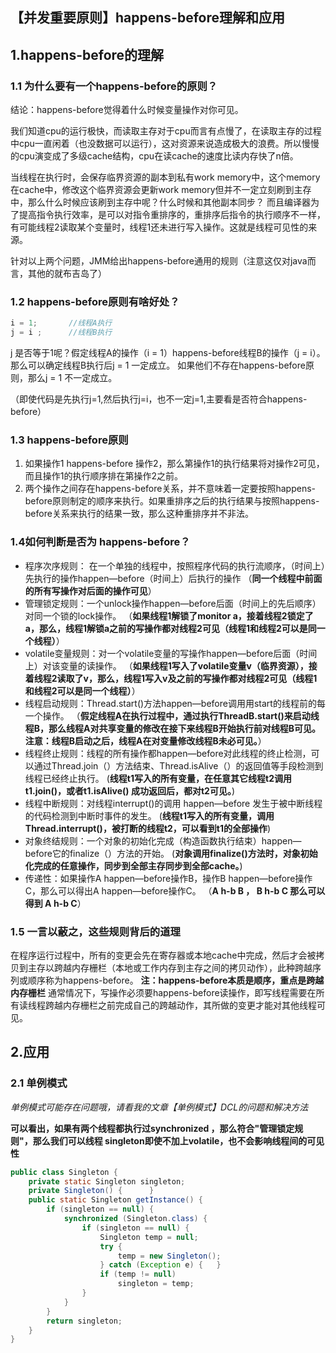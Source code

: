 ## 【并发重要原则】happens-before理解和应用

## 1.happens-before的理解

### 1.1 为什么要有一个happens-before的原则？

结论：happens-before觉得着什么时候变量操作对你可见。

我们知道cpu的运行极快，而读取主存对于cpu而言有点慢了，在读取主存的过程中cpu一直闲着（也没数据可以运行），这对资源来说造成极大的浪费。所以慢慢的cpu演变成了多级cache结构，cpu在读cache的速度比读内存快了n倍。

当线程在执行时，会保存临界资源的副本到私有work memory中，这个memory在cache中，修改这个临界资源会更新work memory但并不一定立刻刷到主存中，那么什么时候应该刷到主存中呢？什么时候和其他副本同步？
而且编译器为了提高指令执行效率，是可以对指令重排序的，重排序后指令的执行顺序不一样，有可能线程2读取某个变量时，线程1还未进行写入操作。这就是线程可见性的来源。

针对以上两个问题，JMM给出happens-before通用的规则（注意这仅对java而言，其他的就布吉岛了）

### 1.2 happens-before原则有啥好处？

```cpp
i = 1;       //线程A执行
j = i ;      //线程B执行
```

j 是否等于1呢？假定线程A的操作（i = 1）happens-before线程B的操作（j = i）。
那么可以确定线程B执行后j = 1 一定成立。
如果他们不存在happens-before原则，那么j = 1 不一定成立。

（即使代码是先执行j=1,然后执行j=i，也不一定j=1,主要看是否符合happens-before）

### 1.3 happens-before原则

1. 如果操作1 happens-before 操作2，那么第操作1的执行结果将对操作2可见，而且操作1的执行顺序排在第操作2之前。
2. 两个操作之间存在happens-before关系，并不意味着一定要按照happens-before原则制定的顺序来执行。如果重排序之后的执行结果与按照happens-before关系来执行的结果一致，那么这种重排序并不非法。

### 1.4如何判断是否为 happens-before？

- 程序次序规则： 在一个单独的线程中，按照程序代码的执行流顺序，（时间上）先执行的操作happen—before（时间上）后执行的操作
  （**同一个线程中前面的所有写操作对后面的操作可见**）
- 管理锁定规则：一个unlock操作happen—before后面（时间上的先后顺序）对同一个锁的lock操作。
  （**如果线程1解锁了monitor a，接着线程2锁定了a，那么，线程1解锁a之前的写操作都对线程2可见（线程1和线程2可以是同一个线程）**）
- volatile变量规则：对一个volatile变量的写操作happen—before后面（时间上）对该变量的读操作。
  （**如果线程1写入了volatile变量v（临界资源），接着线程2读取了v，那么，线程1写入v及之前的写操作都对线程2可见（线程1和线程2可以是同一个线程）**）
- 线程启动规则：Thread.start()方法happen—before调用用start的线程前的每一个操作。
  （**假定线程A在执行过程中，通过执行ThreadB.start()来启动线程B，那么线程A对共享变量的修改在接下来线程B开始执行前对线程B可见。注意：线程B启动之后，线程A在对变量修改线程B未必可见。**）
- 线程终止规则：线程的所有操作都happen—before对此线程的终止检测，可以通过Thread.join（）方法结束、Thread.isAlive（）的返回值等手段检测到线程已经终止执行。
  (**线程t1写入的所有变量，在任意其它线程t2调用t1.join()，或者t1.isAlive() 成功返回后，都对t2可见。**)
- 线程中断规则：对线程interrupt()的调用 happen—before 发生于被中断线程的代码检测到中断时事件的发生。
  (**线程t1写入的所有变量，调用Thread.interrupt()，被打断的线程t2，可以看到t1的全部操作**)
- 对象终结规则：一个对象的初始化完成（构造函数执行结束）happen—before它的finalize（）方法的开始。
  (**对象调用finalize()方法时，对象初始化完成的任意操作，同步到全部主存同步到全部cache。**)
- 传递性：如果操作A happen—before操作B，操作B happen—before操作C，那么可以得出A happen—before操作C。
  （**A h-b B ， B h-b C 那么可以得到 A h-b C**）

### 1.5 一言以蔽之，这些规则背后的道理

在程序运行过程中，所有的变更会先在寄存器或本地cache中完成，然后才会被拷贝到主存以跨越内存栅栏（本地或工作内存到主存之间的拷贝动作），此种跨越序列或顺序称为happens-before。
**注：happens-before本质是顺序，重点是跨越内存栅栏**
通常情况下，写操作必须要happens-before读操作，即写线程需要在所有读线程跨越内存栅栏之前完成自己的跨越动作，其所做的变更才能对其他线程可见。



## 2.应用

### 2.1 单例模式

*单例模式可能存在问题哦，请看我的文章【单例模式】DCL的问题和解决方法*

**可以看出，如果有两个线程都执行过synchronized ，那么符合"管理锁定规则"，那么我们可以线程 singleton即使不加上volatile，也不会影响线程间的可见性**

```java
public class Singleton {     
    private static Singleton singleton;  
    private Singleton() {      }     
    public static Singleton getInstance() {     
        if (singleton == null) {    
            synchronized (Singleton.class) {     
                if (singleton == null) {     
                    Singleton temp = null;  
                    try {  
                        temp = new Singleton();    
                    } catch (Exception e) {   }  
                    if (temp != null) 
                        singleton = temp; 
                }    
            }    
        }    
        return singleton;    
    }  
}  
```